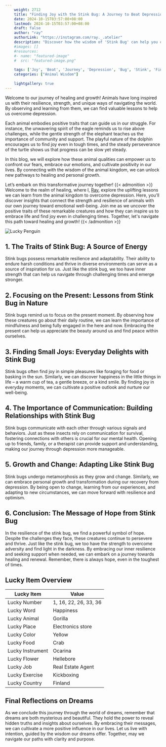 ```yaml
---
    weight: 2712
    title: "Finding Joy with the Stink Bug: A Journey to Beat Depression"  # Assuming 'title' column exists
    date: 2024-10-15T03:57:00+08:00
    lastmod: 2024-10-15T03:57:00+08:00
    draft: false
    author: "ray"
    authorLink: "https://instagram.com/ray._.atelier"
    description: "Discover how the wisdom of 'Stink Bug' can help you overcome depression and find joy in your life journey."
    #images: []
    #resources:
    #- name: "featured-image"
    #  src: "featured-image.png"
    
    tags: ['Joy', 'Beat', 'Journey', 'Depression', 'Bug', 'Stink', 'Finding']
    categories: ["Animal Wisdom"]
    
    lightgallery: true
---
```

    
Welcome to our journey of healing and growth! Animals have long inspired us with their resilience, strength, and unique ways of navigating the world. By observing and learning from them, we can find valuable lessons to help us overcome depression.

Each animal embodies positive traits that can guide us in our struggle. For instance, the unwavering spirit of the eagle reminds us to rise above challenges, while the gentle strength of the elephant teaches us the importance of community and support. The playful nature of the dolphin encourages us to find joy even in tough times, and the steady perseverance of the turtle shows us that progress can be slow yet steady.

In this blog, we will explore how these animal qualities can empower us to confront our fears, embrace our emotions, and cultivate positivity in our lives. By connecting with the wisdom of the animal kingdom, we can unlock new pathways to healing and personal growth.

Let’s embark on this transformative journey together!
{{< admonition >}}
Welcome to the realm of healing, where I, [Ray](https://instagram.com/ray._.atelier), explore the uplifting lessons we can learn from the animal kingdom to overcome depression. Here, you’ll discover insights that connect the strength and resilience of animals with our own journey toward emotional well-being. Join me as we uncover the positive traits of these remarkable creatures and how they can inspire us to embrace life and find joy even in challenging times. Together, let's navigate this path toward healing and growth!
{{< /admonition >}}

![Lucky Penguin](https://cdn.pixabay.com/photo/2024/09/07/02/34/penguins-9028827_1280.jpg "Lucky Penguin")

## 1. The Traits of Stink Bug: A Source of Energy  
Stink bugs possess remarkable resilience and adaptability. Their ability to endure harsh conditions and thrive in diverse environments can serve as a source of inspiration for us. Just like the stink bug, we too have inner strength that can help us navigate through challenging times and emerge stronger.

## 2. Focusing on the Present: Lessons from Stink Bug in Nature  
Stink bugs remind us to focus on the present moment. By observing how these creatures go about their daily routine, we can learn the importance of mindfulness and being fully engaged in the here and now. Embracing the present can help us appreciate the beauty around us and find peace within ourselves.

## 3. Finding Small Joys: Everyday Delights with Stink Bug  
Stink bugs often find joy in simple pleasures like foraging for food or basking in the sun. Similarly, we can discover happiness in the little things in life – a warm cup of tea, a gentle breeze, or a kind smile. By finding joy in everyday moments, we can cultivate a positive outlook and nurture our well-being.

## 4. The Importance of Communication: Building Relationships with Stink Bug  
Stink bugs communicate with each other through various signals and behaviors. Just as these insects rely on communication for survival, fostering connections with others is crucial for our mental health. Opening up to friends, family, or a therapist can provide support and understanding, making our journey through depression more manageable.

## 5. Growth and Change: Adapting Like Stink Bug  
Stink bugs undergo metamorphosis as they grow and change. Similarly, we can embrace personal growth and transformation during our recovery from depression. By being open to change, learning from our experiences, and adapting to new circumstances, we can move forward with resilience and optimism.

## 6. Conclusion: The Message of Hope from Stink Bug  
In the resilience of the stink bug, we find a powerful symbol of hope. Despite the challenges they face, these creatures continue to persevere and thrive. Just like the stink bug, we too have the strength to overcome adversity and find light in the darkness. By embracing our inner resilience and seeking support when needed, we can embark on a journey towards healing and renewal. Remember, there is always hope, even in the toughest of times.


## Lucky Item Overview
| Lucky Item          | Value              |
|---------------|--------------------|
| Lucky Number        | 1, 16, 22, 26, 33, 36  |
| Lucky Word          | Happiness |
| Lucky Animal        | Gorilla |
| Lucky Place         | Electronics store     |
| Lucky Color         | Yellow     |
| Lucky Food          | Crab      |
| Lucky Instrument    | Ocarina |
| Lucky Flower        | Hellebore    |
| Lucky Job           | Real Estate Agent       |
| Lucky Exercise      | Kickboxing  |
| Lucky Country       | Finland    |


##  Final Reflections on Dreams

As we conclude this journey through the world of dreams, remember that dreams are both mysterious and beautiful. They hold the power to reveal hidden truths and insights about ourselves. By embracing their messages, we can cultivate a more positive influence in our lives. Let us live with intention, guided by the wisdom our dreams offer. Together, may we navigate our paths with clarity and purpose.
